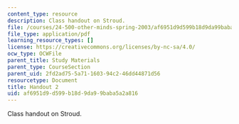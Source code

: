 ```yaml
---
content_type: resource
description: Class handout on Stroud.
file: /courses/24-500-other-minds-spring-2003/af6951d9d599b18d9da99baba5a2a816_h2_24500s03.pdf
file_type: application/pdf
learning_resource_types: []
license: https://creativecommons.org/licenses/by-nc-sa/4.0/
ocw_type: OCWFile
parent_title: Study Materials
parent_type: CourseSection
parent_uid: 2fd2ad75-5a71-1603-94c2-46dd44871d56
resourcetype: Document
title: Handout 2
uid: af6951d9-d599-b18d-9da9-9baba5a2a816
---
```

Class handout on Stroud.